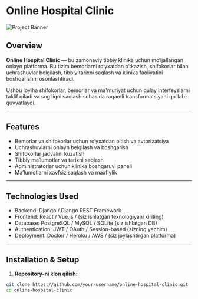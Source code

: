 # Online Hospital Clinic

![Project Banner](https://your-image-link-or-gif.com/banner.png)  <!-- Agar ilova rasmi bo'lsa joylashtiring -->

## Overview

**Online Hospital Clinic** — bu zamonaviy tibbiy klinika uchun mo‘ljallangan onlayn platforma. Bu tizim bemorlarni ro‘yxatdan o‘tkazish, shifokorlar bilan uchrashuvlar belgilash, tibbiy tarixni saqlash va klinika faoliyatini boshqarishni osonlashtiradi.

Ushbu loyiha shifokorlar, bemorlar va ma'muriyat uchun qulay interfeyslarni taklif qiladi va sog‘liqni saqlash sohasida raqamli transformatsiyani qo‘llab-quvvatlaydi.

---

## Features

- Bemorlar va shifokorlar uchun ro‘yxatdan o‘tish va avtorizatsiya
- Uchrashuvlarni onlayn belgilash va boshqarish
- Shifokorlar jadvalini kuzatish
- Tibbiy ma’lumotlar va tarixni saqlash
- Administratorlar uchun klinika boshqaruvi paneli
- Ma’lumotlarni xavfsiz saqlash va maxfiylik

---

## Technologies Used

- Backend: Django / Django REST Framework
- Frontend: React / Vue.js / (siz ishlatgan texnologiyani kiriting)
- Database: PostgreSQL / MySQL / SQLite (siz ishlatgan DB)
- Authentication: JWT / OAuth / Session-based (sizning yechim)
- Deployment: Docker / Heroku / AWS / (siz joylashtirgan platforma)

---

## Installation & Setup

1. **Repository-ni klon qilish:**

```bash
git clone https://github.com/your-username/online-hospital-clinic.git
cd online-hospital-clinic
